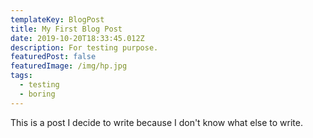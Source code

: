 ```yaml
---
templateKey: BlogPost
title: My First Blog Post
date: 2019-10-20T18:33:45.012Z
description: For testing purpose.
featuredPost: false
featuredImage: /img/hp.jpg
tags:
  - testing
  - boring
---
```

This is a post I decide to write because I don't know what else to write.
